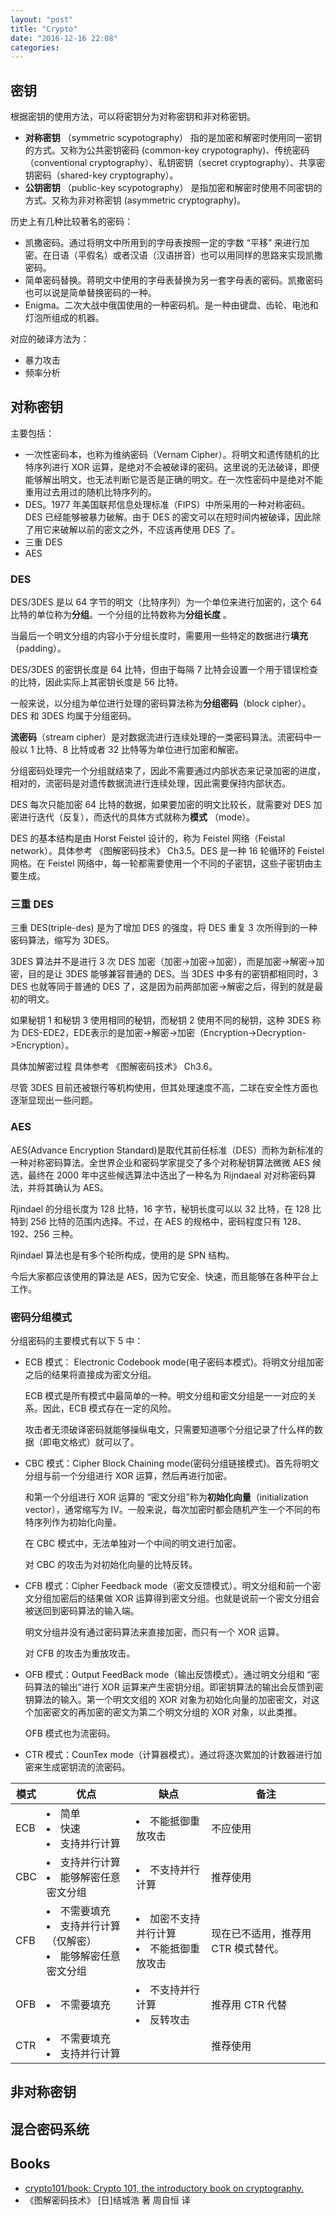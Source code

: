 ```yaml
---
layout: "post"
title: "Crypto"
date: "2016-12-16 22:08"
categories:
---
```


## 密钥

根据密钥的使用方法，可以将密钥分为对称密钥和非对称密钥。

- **对称密钥** （symmetric scypotography） 指的是加密和解密时使用同一密钥的方式。又称为公共密钥密码 (common-key crypotography)、传统密码（conventional cryptography）、私钥密钥（secret cryptography）、共享密钥密码（shared-key cryptography）。
- **公钥密钥** （public-key scypotography） 是指加密和解密时使用不同密钥的方式。又称为非对称密钥 (asymmetric cryptography)。

历史上有几种比较著名的密码：

- 凯撒密码。通过将明文中所用到的字母表按照一定的字数 “平移” 来进行加密。在日语（平假名）或者汉语（汉语拼音）也可以用同样的思路来实现凯撒密码。
- 简单密码替换。蒋明文中使用的字母表替换为另一套字母表的密码。凯撒密码也可以说是简单替换密码的一种。
- Enigma。二次大战中俄国使用的一种密码机。是一种由键盘、齿轮、电池和灯泡所组成的机器。

对应的破译方法为：

- 暴力攻击
- 频率分析

## 对称密钥

主要包括：

- 一次性密码本，也称为维纳密码（Vernam Cipher）。将明文和遗传随机的比特序列进行 XOR 运算，是绝对不会被破译的密码。这里说的无法破译，即便能够解出明文，也无法判断它是否是正确的明文。在一次性密码中是绝对不能重用过去用过的随机比特序列的。
- DES。1977 年美国联邦信息处理标准（FIPS）中所采用的一种对称密码。DES 已经能够被暴力破解。由于 DES 的密文可以在短时间内被破译，因此除了用它来破解以前的密文之外，不应该再使用 DES 了。
- 三重 DES
- AES

### DES

DES/3DES 是以 64 字节的明文（比特序列）为一个单位来进行加密的，这个 64 比特的单位称为**分组**。一个分组的比特数称为**分组长度**
。

当最后一个明文分组的内容小于分组长度时，需要用一些特定的数据进行**填充**（padding）。

DES/3DES 的密钥长度是 64 比特，但由于每隔 7 比特会设置一个用于错误检查的比特，因此实际上其密钥长度是 56 比特。

一般来说，以分组为单位进行处理的密码算法称为**分组密码**（block cipher）。DES 和 3DES 均属于分组密码。

**流密码**（stream cipher）是对数据流进行连续处理的一类密码算法。流密码中一般以 1 比特、8 比特或者 32 比特等为单位进行加密和解密。

分组密码处理完一个分组就结束了，因此不需要通过内部状态来记录加密的进度，相对的，流密码是对遗传数据流进行连续处理，因此需要保持内部状态。

DES 每次只能加密 64 比特的数据，如果要加密的明文比较长，就需要对 DES 加密进行迭代（反复），而迭代的具体方式就称为**模式** （mode）。

DES 的基本结构是由 Horst Feistel 设计的，称为 Feistel 网络（Feistal network）。具体参考 《图解密码技术》 Ch3.5。DES 是一种 16 轮循环的 Feistel 网格。在 Feistel 网络中，每一轮都需要使用一个不同的子密钥，这些子密钥由主要生成。

### 三重 DES

三重 DES(triple-des) 是为了增加 DES 的强度，将 DES 重复 3 次所得到的一种密码算法，缩写为 3DES。

3DES 算法并不是进行 3 次 DES 加密（加密->加密->加密），而是加密->解密->加密，目的是让 3DES 能够兼容普通的 DES。当 3DES 中多有的密钥都相同时，3 DES 也就等同于普通的 DES 了，这是因为前两部加密->解密之后，得到的就是最初的明文。

如果秘钥 1 和秘钥 3 使用相同的秘钥，而秘钥 2 使用不同的秘钥，这种 3DES 称为 DES-EDE2，EDE表示的是加密->解密->加密（Encryption->Decryption->Encryption）。

具体加解密过程 具体参考 《图解密码技术》 Ch3.6。

尽管 3DES 目前还被银行等机构使用，但其处理速度不高，二球在安全性方面也逐渐显现出一些问题。

### AES

AES(Advance Encryption Standard)是取代其前任标准（DES）而称为新标准的一种对称密码算法。全世界企业和密码学家提交了多个对称秘钥算法微微 AES 候选，最终在 2000 年中这些候选算法中选出了一种名为 Rijndaeal 对对称密码算法，并将其确认为 AES。

Rjindael 的分组长度为 128 比特，16 字节，秘钥长度可以以 32 比特，在 128 比特到 256 比特的范围内选择。不过，在 AES 的规格中，密码程度只有 128、192、256 三种。

Rjindael 算法也是有多个轮所构成，使用的是 SPN 结构。

今后大家都应该使用的算法是 AES，因为它安全、快速，而且能够在各种平台上工作。

### 密码分组模式

分组密码的主要模式有以下 5 中：

- ECB 模式： Electronic Codebook mode(电子密码本模式)。将明文分组加密之后的结果将直接成为密文分组。

  ECB 模式是所有模式中最简单的一种。明文分组和密文分组是一一对应的关系。因此，ECB 模式存在一定的风险。

  攻击者无须破译密码就能够操纵电文，只需要知道哪个分组记录了什么样的数据（即电文格式）就可以了。

- CBC 模式：Cipher Block Chaining mode(密码分组链接模式)。首先将明文分组与前一个分组进行 XOR 运算，然后再进行加密。

  和第一个分组进行 XOR 运算的 “密文分组”称为**初始化向量**（initialization vector），通常缩写为 IV。一般来说，每次加密时都会随机产生一个不同的布特序列作为初始化向量。

  在 CBC 模式中，无法单独对一个中间的明文进行加密。

  对 CBC 的攻击为对初始化向量的比特反转。

- CFB 模式：Cipher Feedback mode（密文反馈模式）。明文分组和前一个密文分组加密后的结果做 XOR 运算得到密文分组。也就是说前一个密文分组会被送回到密码算法的输入端。

  明文分组并没有通过密码算法来直接加密，而只有一个 XOR 运算。

  对 CFB 的攻击为重放攻击。

- OFB 模式：Output FeedBack mode（输出反馈模式）。通过明文分组和 “密码算法的输出”进行 XOR 运算来产生密钥分组。即密钥算法的输出会反馈到密钥算法的输入。第一个明文文组的 XOR 对象为初始化向量的加密密文，对这个加密密文的再加密的密文为第二个明文分组的 XOR 对象，以此类推。

  OFB 模式也为流密码。

- CTR 模式：CounTex mode（计算器模式）。通过将逐次累加的计数器进行加密来生成密钥流的流密码。

模式  | 优点  | 缺点  |  备注
--|---|---|--
ECB  | <li>简单<li>快速<li>支持并行计算  | <li>不能抵御重放攻击  | 不应使用
CBC  | <li>支持并行计算<li>能够解密任意密文分组  | <li>不支持并行计算  |推荐使用
CFB  |<li>不需要填充<li>支持并行计算（仅解密）<li>能够解密任意密文分组   | <li>加密不支持并行计算<li>不能抵御重放攻击  | 现在已不适用，推荐用 CTR 模式替代。
OFB  |<li>不需要填充  | <li>不支持并行计算<li>反转攻击  | 推荐用 CTR 代替
CTR  |<li>不需要填充<li>支持并行计算  |  | 推荐使用


## 非对称密钥

## 混合密码系统

## Books

- [crypto101/book: Crypto 101, the introductory book on cryptography.](https://github.com/crypto101/book)
- 《图解密码技术》 [日]结城浩 著 周自恒 译
